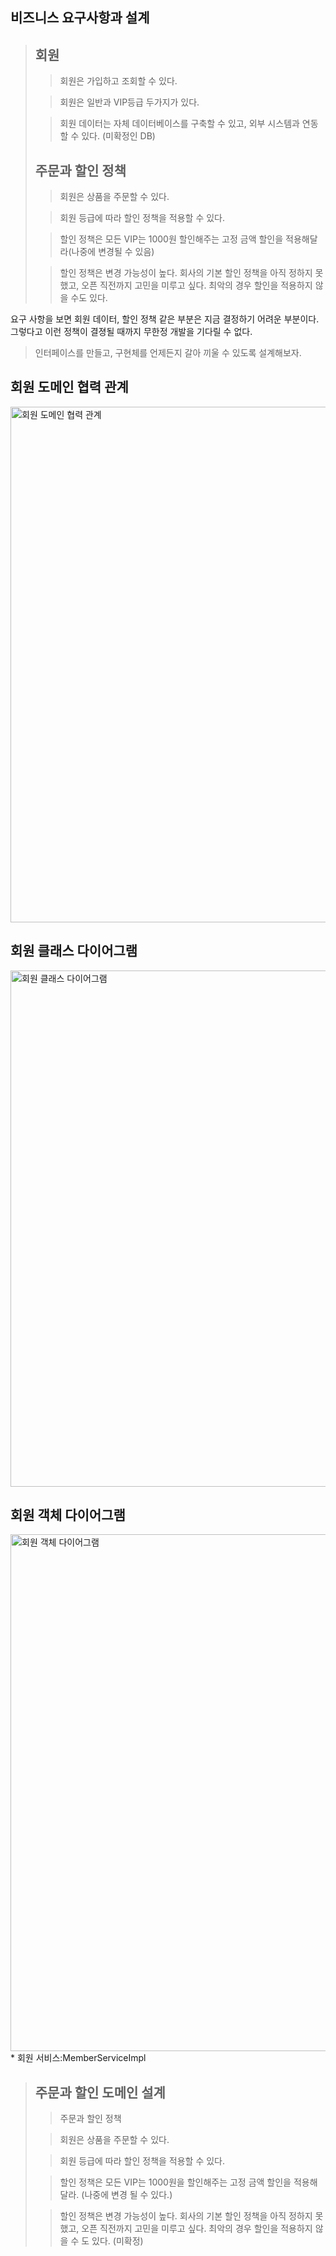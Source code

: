 ## 비즈니스 요구사항과 설계
>## 회원
> >회원은 가입하고 조회할 수 있다.
> 
> >회원은 일반과 VIP등급 두가지가 있다.
> 
> > 회원 데이터는 자체 데이터베이스를 구축할 수 있고, 외부 시스템과 연동할 수 있다. (미확정인 DB)
> 
>## 주문과 할인 정책
> 
> > 회원은 상품을 주문할 수 있다.
> 
> >회원 등급에 따라 할인 정책을 적용할 수 있다.
> 
> >할인 정책은 모든 VIP는 1000원 할인해주는 고정 금액 할인을 적용해달라(나중에 변경될 수 있음)
> 
> >할인 정책은 변경 가능성이 높다. 회사의 기본 할인 정책을 아직 정하지 못했고, 오픈 직전까지 고민을 미루고 싶다. 최악의 경우 할인을 적용하지 않을 수도 있다.

요구 사항을 보면 회원 데이터, 할인 정책 같은 부분은 지금 결정하기 어려운 부분이다. 그렇다고 이런 정책이 결졍될 때까지 무한정 개발을 기다릴 수 없다.
>인터페이스를 만들고, 구현체를 언제든지 갈아 끼울 수 있도록 설계해보자.

## 회원 도메인 협력 관계
<img width="825" alt="회원 도메인 협력 관계" src="https://user-images.githubusercontent.com/59642185/217428917-529a2927-6b55-45ef-8e16-6f76cd39b716.png">

## 회원 클래스 다이어그램
<img width="826" alt="회원 클래스 다이어그램" src="https://user-images.githubusercontent.com/59642185/217428913-0d9d0e26-9841-48ab-a19c-8bc00a348cc0.png">

## 회원 객체 다이어그램
<img width="827" alt="회원 객체 다이어그램" src="https://user-images.githubusercontent.com/59642185/217428905-3da2a056-74aa-47ba-a204-5795efae75f9.png">
* 회원 서비스:MemberServiceImpl


>## 주문과 할인 도메인 설계
> >주문과 할인 정책
>
> >회원은 상품을 주문할 수 있다.
>
> >회원 등급에 따라 할인 정책을 적용할 수 있다.
> 
> >할인 정책은 모든 VIP는 1000원을 할인해주는 고정 금액 할인을 적용해달라. (나중에 변경 될 수 있다.)
>
> >할인 정책은 변경 가능성이 높다. 회사의 기본 할인 정책을 아직 정하지 못했고, 오픈 직전까지 고민을 미루고 싶다. 최악의 경우 할인을 적용하지 않을 수 도 있다. (미확정)

